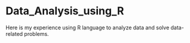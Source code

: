 # Data_Analysis_using_R
Here is my experience using R language to analyze data and solve data-related problems.
